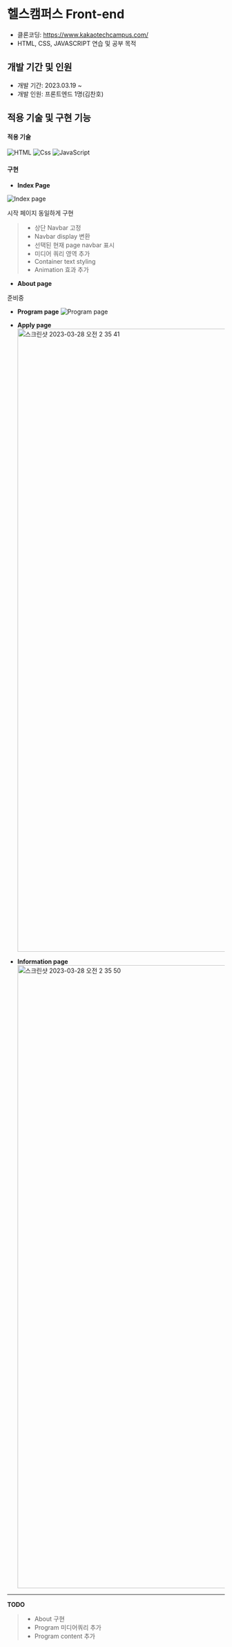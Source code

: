 # 헬스캠퍼스 Front-end

- 클론코딩: <https://www.kakaotechcampus.com/>
- HTML, CSS, JAVASCRIPT 연습 및 공부 목적

## 개발 기간 및 인원

- 개발 기간: 2023.03.19 ~
- 개발 인원: 프론트엔드 1명(김찬호)
  <br>

## 적용 기술 및 구현 기능

#### 적용 기술

![HTML](https://img.shields.io/badge/HTML5-E34F26?style=for-the-badge&logo=html5&logoColor=white) <img alt="Css" src ="https://img.shields.io/badge/CSS3-1572B6.svg?&style=for-the-badge&logo=CSS3&logoColor=white"/> ![JavaScript](https://img.shields.io/badge/JavaScript-F7DF1E?style=for-the-badge&logo=javascript&logoColor=black)

#### 구현

- <b>Index Page</b>

![Index page](https://user-images.githubusercontent.com/104095041/227796310-2914e6f3-2dc2-4344-9c06-def26d456ef7.gif)

시작 페이지 동일하게 구현

> - 상단 Navbar 고정
> - Navbar display 변환
> - 선택된 현재 page navbar 표시
> - 미디어 쿼리 영역 추가
> - Container text styling
> - Animation 효과 추가

- <b>About page</b>

준비중

- <b>Program page</b>
  ![Program page](https://user-images.githubusercontent.com/104095041/227796928-6cc80775-360c-4fc5-9836-c70dc3f16272.gif)

- <b>Apply page</b>
  <img width="1440" alt="스크린샷 2023-03-28 오전 2 35 41" src="https://user-images.githubusercontent.com/104095041/228021595-e262d15d-cf9f-4f34-9a2c-41bba14298a6.png">

- <b>Information page</b>
  <img width="1440" alt="스크린샷 2023-03-28 오전 2 35 50" src="https://user-images.githubusercontent.com/104095041/228021605-13248cf6-40aa-4df1-8bc8-91fabb73ed38.png">
  
---

<b>TODO</b>

> - About 구현
> - Program 미디어쿼리 추가
> - Program content 추가
